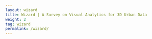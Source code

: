 ```yaml
---
layout: wizard
title: Wizard | A Survey on Visual Analytics for 3D Urban Data
weight: 2
tag: wizard
permalink: /wizard/
---
```


